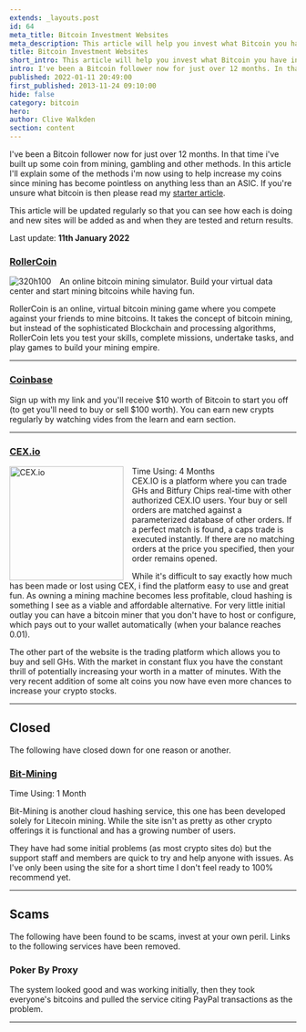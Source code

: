 ```yaml
---
extends: _layouts.post
id: 64
meta_title: Bitcoin Investment Websites
meta_description: This article will help you invest what Bitcoin you have into systems that will increase your holding.
title: Bitcoin Investment Websites
short_intro: This article will help you invest what Bitcoin you have into systems that will increase your holding
intro: I've been a Bitcoin follower now for just over 12 months. In that time i've built up some coin from mining, gambling and other methods. In this article I'll explain some of the methods i'm now using to help increase my coins since mining isn't an option.
published: 2022-01-11 20:49:00
first_published: 2013-11-24 09:10:00
hide: false
category: bitcoin
hero:
author: Clive Walkden
section: content
---
```


I've been a Bitcoin follower now for just over 12 months. In that time i&#39;ve built up some coin from mining, gambling and other methods. In this article I&#39;ll explain some of the methods i&#39;m now using to help increase my coins since mining has become pointless on anything less than an ASIC. If you&#39;re unsure what bitcoin is then please read my <a href="/blog/bitcoin/what-is-bitcoin.php">starter article</a>.

This article will be updated regularly so that you can see how each is doing and new sites will be added as and when they are tested and return results.

Last update: **11th January 2022**

### <a href="https://rollercoin.com/?r=kwlqf6gu" target="_blank" title="RollerCoin coin mining">RollerCoin</a>
<a href="https://rollercoin.com/?r=kwlqf6gu">
<img src="//rollercoin.com/static/img/public_img/gen2/w320h100.gif" alt="320h100" style="float: left; margin-right: 15px;"/>
</a>
An online bitcoin mining simulator. Build your virtual data center and start mining bitcoins while having fun. 

RollerCoin is an online, virtual bitcoin mining game where you compete against your friends to mine bitcoins. It takes the concept of bitcoin mining, but instead of the sophisticated Blockchain and processing algorithms, RollerCoin lets you test your skills, complete missions, undertake tasks, and play games to build your mining empire.

---

### <a href="https://www.coinbase.com/join/7Iuq0g" target="_blank" title="Coinbase">Coinbase</a>
Sign up with my link and you'll receive $10 worth of Bitcoin to start you off (to get you'll need to buy or sell $100 worth). You can earn new crypts regularly by watching vides from the learn and earn section.

---

### <a href="https://cex.io/r/0/clivewalkden/0/" target="_blank" title="CEX.IO - Trade Ghashes while they mine you Bitcoins!">CEX.io</a>
<a href="https://cex.io/r/0/clivewalkden/0/" target="_blank" title="CEX.IO - Trade Ghashes while they mine you Bitcoins!"><img alt="CEX.io" border="0" height="200" oeerjczew="" src="http://cex.io/img/b/200x200.jpg" style="float: left; margin-right: 15px;" width="200" /></a> Time Using: 4 Months<br>
CEX.IO is a platform where you can trade GHs and Bitfury Chips real-time with other authorized CEX.IO users. Your buy or sell orders are matched against a parameterized database of other orders. If a perfect match is found, a caps trade is executed instantly. If there are no matching orders at the price you specified, then your order remains opened.

While it's difficult to say exactly how much has been made or lost using CEX, i find the platform easy to use and great fun. As owning a mining machine becomes less profitable, cloud hashing is something I see as a viable and affordable alternative. For very little initial outlay you can have a bitcoin miner that you don&#39;t have to host or configure, which pays out to your wallet automatically (when your balance reaches 0.01).

The other part of the website is the trading platform which allows you to buy and sell GHs. With the market in constant flux you have the constant thrill of potentially increasing your worth in a matter of minutes. With the very recent addition of some alt coins you now have even more chances to increase your crypto stocks.

---

## Closed
The following have closed down for one reason or another.

### <a href="https://bit-mining.co/?ref=20739" target="_blank" title="Bit-Mining">Bit-Mining</a>

Time Using: 1 Month

Bit-Mining is another cloud hashing service, this one has been developed solely for Litecoin mining. While the site isn&#39;t as pretty as other crypto offerings it is functional and has a growing number of users.

They have had some initial problems (as most crypto sites do) but the support staff and members are quick to try and help anyone with issues. As I&#39;ve only been using the site for a short time I don&#39;t feel ready to 100% recommend yet.

---

## Scams
The following have been found to be scams, invest at your own peril. Links to the following services have been removed.

### Poker By Proxy
The system looked good and was working initially, then they took everyone's bitcoins and pulled the service citing PayPal transactions as the problem.

---